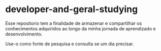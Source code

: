 # developer-and-geral-studying

Esse repositorio tem a finalidade de armazenar e compartilhar os conhecimentos adquiridos ao longo da minha jornada de aprendizado e desenvolvimento.

Use-o como fonte de pesquisa e consulta se um dia precisar.
